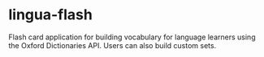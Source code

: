 # lingua-flash
Flash card application for building vocabulary for language learners using the Oxford Dictionaries API. Users can also build custom sets.
